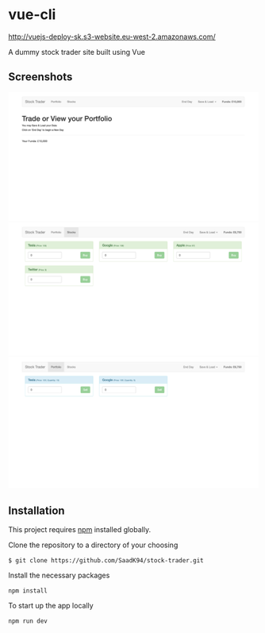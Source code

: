 # vue-cli

http://vuejs-deploy-sk.s3-website.eu-west-2.amazonaws.com/

A dummy stock trader site built using Vue

## Screenshots

![stock-trader](https://github.com/SaadK94/stock-trader/blob/master/screenshots/stock-trader.png)
![stocks](https://github.com/SaadK94/stock-trader/blob/master/screenshots/stocks.png)
![portfolio](https://github.com/SaadK94/stock-trader/blob/master/screenshots/portfolio.png)

## Installation

This project requires [npm](https://npmjs.com) installed globally.

Clone the repository to a directory of your choosing

```
$ git clone https://github.com/SaadK94/stock-trader.git
```

Install the necessary packages

```
npm install
```

To start up the app locally

```
npm run dev
```
